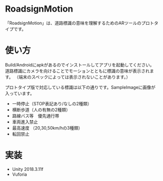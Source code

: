 # RoadsignMotion
「RoadsignMotion」は、道路標識の意味を理解するためのARツールのプロトタイプです。

# 使い方
Build/Androidにapkがあるのでインストールしてアプリを起動してください。
道路標識にカメラを向けることでモーションとともに標識の意味が表示されます。
（端末のスペックによっては表示されないことがあります。）

プロトタイプ版で対応している標識は以下の通りです。SampleImageに画像が入っています。
- 一時停止（STOP表記あり/なしの2種類）
- 横断歩道（人の有無の2種類）
- 路線バス等　優先通行帯
- 車両進入禁止
- 最高速度 （20,30,50km/hの3種類）
- 転回禁止


# 実装
- Unity 2018.3.11f
- Vuforia
